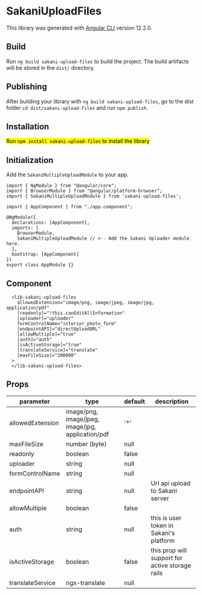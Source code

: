 # SakaniUploadFiles

This library was generated with [Angular CLI](https://github.com/angular/angular-cli) version 12.2.0.

## Build

Run `ng build sakani-upload-files` to build the project. The build artifacts will be stored in the `dist/` directory.

## Publishing

After building your library with `ng build sakani-upload-files`, go to the dist folder `cd dist/sakani-upload-files` and run `npm publish`.
## Installation
<mark>Run `npm install sakani-upload-files` to install the library</mark>

## Initialization
Add the `SakaniMultipleUploadModule` to your app.
```
import { NgModule } from "@angular/core";
import { BrowserModule } from "@angular/platform-browser";
import { SakaniMultipleUploadModule } from 'sakani-upload-files';

import { AppComponent } from "./app.component";

@NgModule({
  declarations: [AppComponent],
  imports: [
    BrowserModule, 
    SakaniMultipleUploadModule // <-- Add the Sakani Uploader module here.
  ],
  bootstrap: [AppComponent]
})
export class AppModule {}
```
## Component

```
  <lib-sakani-upload-files 
    allowedExtension="image/png, image/jpeg, image/jpg, application/pdf"
    [readonly]="!this.canEditAllInformation"
    [uploader]="uploader"
    formControlName="interior_photo_form"
    [endpointAPI]="directUploadURL"
    [allowMultiple]="true"
    [auth]="auth"
    [isActiveStorage]="true"
    [translateService]="translate"
    [maxFileSize]="200000"
  >
  </lib-sakani-upload-files>
```

## Props

| parameter        | type                                              | default | description                                     |
|------------------|---------------------------------------------------|---------|-------------------------------------------------|
| allowedExtension | image/png, image/jpeg, image/jpg, application/pdf | '*'     |                                                 |
| maxFileSize      | number (byte)                                     | null    |                                                 |
| readonly         | boolean                                           | false   |                                                 |
| uploader         | string                                            | null    |                                                 |
| formControlName  | string                                            | null    |                                                 |
| endpointAPI      | string                                            | null    | Url api upload to Sakani server                 |
| allowMultiple    | boolean                                           | false   |                                                 |
| auth             | string                                            | null    | this is user token in Sakani's platform         |
| isActiveStorage  | boolean                                           | false   | this prop will support for active storage rails |
| translateService | ngx-translate                                     | null    |                                                 |
